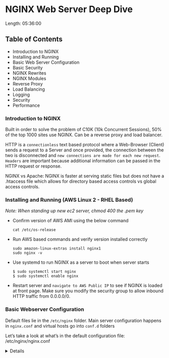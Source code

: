 # NGINX Web Server Deep Dive
Length: 05:36:00

## Table of Contents
- Introduction to NGINX
- Installing and Running
- Basic Web Server Configuration
- Basic Security
- NGINX Rewrites
- NGINX Modules
- Reverse Proxy
- Load Balancing
- Logging
- Security
- Performance

### Introduction to NGINX

Built in order to solve the problem of C10K (10k Concurrent Sessions), 50% of the top 1000 sites use NGINX. Can be a reverse proxy and load balancer. 

HTTP is a `connectionless` text based protocol where a Web-Browser (Client) sends a request to a Server and once provided, the connection between the two is disconnected and `new connections are made for each new request`.  `Headers` are important because additional information can be passed in the HTTP request or response. 

NGINX vs Apache: NGINX is faster at serving static files but does not have a .htaccess file which allows for directory based access controls vs global access controls.

### Installing and Running (AWS Linux 2 - RHEL Based)

*Note: When standing up new ec2 server, chmod 400 the .pem key*

- Confirm version of AWS AMI using the below command
    ```
    cat /etc/os-release
    ```
- Run AWS based commands and verify version installed correctly
    ```
    sudo amazon-linux-extras install nginx1
    sudo nginx -v 
    ```
- Use systemd to run NGINX as a server to boot when server starts
    ```
    $ sudo systemctl start nginx
    $ sudo systemctl enable nginx
    ```
- Restart server and `navigate to AWS Public IP` to see if NGINX is loaded at front page. Make sure you modify the security group to allow inbound HTTP traffic from 0.0.0.0/0.

### Basic Webserver Configuration

Default files lie in the `/etc/nginx` folder. Main server configuration happens in `nginx.conf` and virtual hosts go into `conf.d` folders

Let’s take a look at what’s in the default configuration file: /etc/nginx/nginx.conf
<details>


user  nginx;
worker_processes  1;

error_log  /var/log/nginx/error.log warn;
pid        /var/run/nginx.pid;


events {
    worker_connections  1024;
}


http {
    include       /etc/nginx/mime.types;
    default_type  application/octet-stream;


log_format  main  '$remote_addr - $remote_user [$time_local] "$request" '
                  '$status $body_bytes_sent "$http_referer" '
                  '"$http_user_agent" "$http_x_forwarded_for"';

access_log  /var/log/nginx/access.log  main;

sendfile        on;
#tcp_nopush     on;

keepalive_timeout  65;

#gzip  on;

include /etc/nginx/conf.d/*.conf;

}

Let’s unpack this section by section to understand what’s going on. The first few lines of the file exist outside of any specific context:
```
user  nginx;
worker_processes  1;

error_log  /var/log/nginx/error.log warn;
pid        /var/run/nginx.pid;
```

user directive - specifies which user the worker processes should run under.

worker_processes directive - lets us specify the number of worker processes to use.

error_log directive - sets the file to log errors and what level of messages to log.

pid directive - defines the files that store the PID of the main process.

The next section is our first “context” called events.

events {
    worker_connections  1024;
}

A context in NGINX is expressed using curly braces ({ and }), and certain directives only work in very specific types of contexts. The events context exists to allow us to specify how a worker process should handle connections. In this case, the worker_connections specifies the maximum number of connections that a single worker can have open at one time.

The http Context
The remainder of the default /etc/nginx/nginx.conf file is a single http context. Here’s the entire section:

```
http {
    include       /etc/nginx/mime.types;
    default_type  application/octet-stream;

log_format  main  '$remote_addr - $remote_user [$time_local] "$request" '
                  '$status $body_bytes_sent "$http_referer" '
                  '"$http_user_agent" "$http_x_forwarded_for"';

access_log  /var/log/nginx/access.log  main;

sendfile        on;
#tcp_nopush     on;

keepalive_timeout  65;

#gzip  on;

include /etc/nginx/conf.d/*.conf;

}
```

The first directive that we see is include, which lets us separate our configurations into different files and load them in where we need them. The mime.types file defines the content return types that should be used for various files that the server might render. The default_type directive states the content type to use if the content is not defined in the types file. The next two directives are all about logging. Looking at the log_format directive, we see a lot of tokens that start with a dollar sign ($). These tokens are variables that are available when a request is being processed, and this directive defines which should be used (and in what position) to log the request information. access_log defines the file to log request information to.

The next directive, sendfile is a little complicated, but it specifies whether or not to use the sendfile() system call when delivering content. keepalive_timeout sets how long to hold onto the TCP connection for a client before opening up the connection for a new client. Lastly, the include directive is used one last time to load all of the .conf files in the /etc/nginx/conf.d/ directory. This is where we’ll be defining our virtual hosts as we learn throughout this course.
</details>

